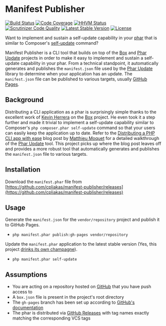 # Manifest Publisher

[![Build Status](https://travis-ci.org/cpliakas/manifest-publisher.svg?branch=master)](https://travis-ci.org/cpliakas/manifest-publisher)
[![Code Coverage](https://scrutinizer-ci.com/g/cpliakas/manifest-publisher/badges/coverage.png?b=master)](https://scrutinizer-ci.com/g/cpliakas/manifest-publisher/?branch=master)
[![HHVM Status](http://hhvm.h4cc.de/badge/cpliakas/manifest-publisher.svg)](http://hhvm.h4cc.de/package/cpliakas/manifest-publisher)
[![Scrutinizer Code Quality](https://scrutinizer-ci.com/g/cpliakas/manifest-publisher/badges/quality-score.png?b=master)](https://scrutinizer-ci.com/g/cpliakas/manifest-publisher/?branch=master)
[![Latest Stable Version](https://poser.pugx.org/cpliakas/manifest-publisher/v/stable.svg)](https://packagist.org/packages/cpliakas/manifest-publisher)
[![License](https://poser.pugx.org/cpliakas/manifest-publisher/license.svg)](https://packagist.org/packages/cpliakas/manifest-publisher)

Want to implement and sustain a self-update capability in your [phar](http://php.net/manual/en/intro.phar.php)
that is similar to Composer's [self-update](https://getcomposer.org/doc/03-cli.md#self-update)
command?

Manifest Publisher is a CLI tool that builds on top of the [Box](https://github.com/herrera-io/php-box)
and [Phar Update](https://github.com/herrera-io/php-phar-update) projects in
order to make it easy to implement and sustain a self-update capability in your
phar. From a technical standpoint, it automatically generates and publishes the
`manifest.json` file used by the [Phar Update](https://github.com/herrera-io/php-phar-update)
library to determine when your application has an update. The `manifest.json`
file can be published to various targets, usually [GitHub Pages](https://pages.github.com/).

## Background

Distributing a CLI application as a phar is surprisingly simple thanks to the
excellent work of [Kevin Herrera](https://github.com/kherge) on the [Box](https://github.com/herrera-io/php-box)
project. He even took it a step further and made it trivial to implement
a self-update capability similar to Composer's `php composer.phar self-update`
command so that your users can easily keep the application up to date. Refer to
the [Distributing a PHP CLI app with ease](http://moquet.net/blog/distributing-php-cli/)
blog post by [Matthieu Moquet](https://github.com/MattKetmo) for a detailed
walkthrough of the [Phar Update](https://github.com/herrera-io/php-phar-update)
tool. This project picks up where the blog post leaves off and provides a more
robust tool that automatically generates and publishes the `manifest.json` file
to various targets.

## Installation

Download the `manifest.phar` file from [https://github.com/cpliakas/manifest-publisher/releases](https://github.com/cpliakas/manifest-publisher/releases)

## Usage

Generate the `manifest.json` for the `vendor/repository` project and publish it
to GitHub Pages.

* `php manifest.phar publish:gh-pages vendor/repository`

Update the `manifest.phar` application to the latest stable version (Yes, this
project [drinks its own champagne](http://en.wikipedia.org/wiki/Eating_your_own_dog_food#Criticism_and_alternative_terms)).

* `php manifest.phar self-update`

## Assumptions

* You are acting on a repository hosted on [GitHub](https://github.com/) that you have push access to
* A `box.json` file is present in the project's root directory
* The `gh-pages` branch has been set up according to [GitHub's documentation](https://help.github.com/articles/creating-project-pages-manually)
* The phar is distributed via [GitHub Releases](https://github.com/blog/1547-release-your-software)
  with tag names exactly matching the corresponding VCS tags
